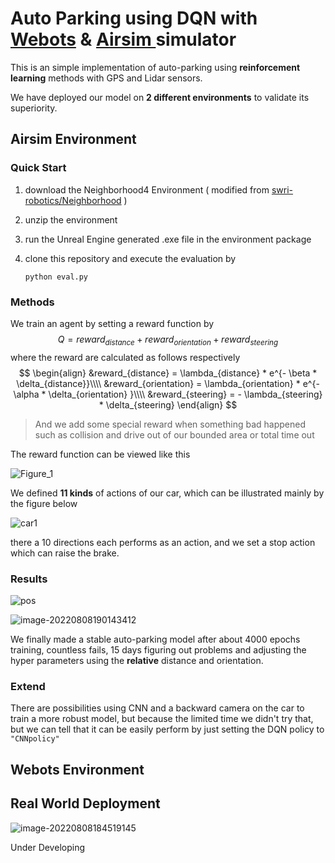 # Auto Parking using DQN with [Webots](https://www.cyberbotics.com/) & [Airsim ]([microsoft.github.io](https://microsoft.github.io/AirSim/)) simulator

This is an simple implementation of auto-parking using **reinforcement learning** methods with GPS and Lidar sensors.

We have deployed our model on **2 different environments** to validate its superiority.

## Airsim Environment

### Quick Start

1. download the Neighborhood4 Environment ( modified from [swri-robotics/Neighborhood](https://github.com/swri-robotics/Neighborhood) )

2. unzip the environment

3. run the Unreal Engine generated .exe file in the environment package

4. clone this repository and execute the evaluation by 

   ```shell
   python eval.py
   ```

### Methods

We train an agent by setting a reward function by
$$
Q = reward_{distance} + reward_{orientation} + reward_{steering}
$$
where the reward are calculated as follows respectively
$$
\begin{align}
&reward_{distance} = \lambda_{distance} * e^{- \beta * \delta_{distance}}\\\\
&reward_{orientation} = \lambda_{orientation} * e^{- \alpha * \delta_{orientation} }\\\\
&reward_{steering} = - \lambda_{steering} * \delta_{steering}
\end{align}
$$

> And we add some special reward when something bad happened such as collision and drive out of our bounded area or total time out

The reward function can be viewed like this

![Figure_1](https://s2.loli.net/2022/08/08/vDobV6r24adlTqn.png)

We defined **11 kinds** of actions of our car, which can be illustrated mainly by the figure below

![car1](https://s2.loli.net/2022/08/08/f2X6hp8WJwzVRbc.png)

there a 10 directions each performs as an action, and we set a stop action which can raise the brake.

### Results

![pos](https://s2.loli.net/2022/08/08/BtMD3271esLaqCd.png)

![image-20220808190143412](https://s2.loli.net/2022/08/08/oibEIgYzO2vR6aV.png)

We finally made a stable auto-parking model after about 4000 epochs training, countless fails, 15 days figuring out problems and adjusting the hyper parameters using the **relative** distance and orientation.

### Extend

There are possibilities using CNN and a backward camera on the car to train a more robust model, but because the limited time we didn't try that, but we can tell that it can be easily perform by just setting the DQN policy to `"CNNpolicy"` 

## Webots Environment



## Real World Deployment

![image-20220808184519145](https://s2.loli.net/2022/08/08/gdAkiKp8xYNf1zU.png)

Under Developing